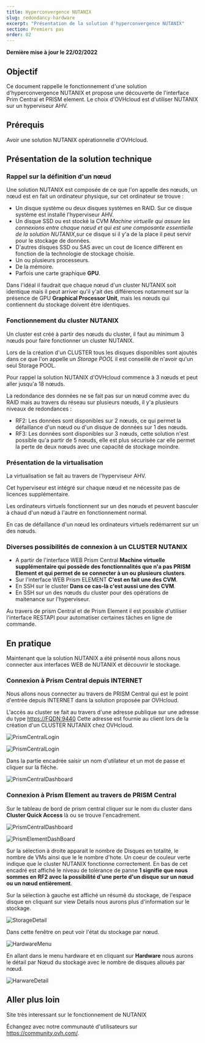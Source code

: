 ```yaml
---
title: Hyperconvergence NUTANIX
slug: redondancy-hardware
excerpt: "Présentation de la solution d'hyperconvergence NUTANIX"
section: Premiers pas
order: 02
---
```


**Dernière mise à jour le 22/02/2022**

## Objectif

Ce document rappelle le fonctionnement d'une solution d'hyperconvergence NUTANIX et propose une découverte de l'interface Prim Central et PRISM element. Le choix d'OVHcloud est d'utiliser NUTANIX sur un hyperviseur AHV.

## Prérequis

Avoir une solution NUTANIX opérationnelle d'OVHcloud.


## Présentation de la solution technique

### Rappel sur la définition d'un nœud

Une solution NUTANIX est composée de ce que l'on appelle des nœuds, un nœud est en fait un ordinateur physique, sur cet ordinateur se trouve :
* Un disque système ou deux disques systèmes en RAID. Sur ce disque système est installé l'hyperviseur AHV. 
* Un disque SSD ou est stocké la CVM *Machine virtuelle qui assure les connexions entre chaque nœud et qui est une composante essentielle de la solution NUTANIX*,sur ce disque si il y'a de la place il peut servir pour le stockage de données.
* D'autres disques SSD ou SAS avec un cout de licence diffèrent en fonction de la technologie de stockage choisie.
* Un ou plusieurs processeurs.
* De la mémoire.
* Parfois une carte graphique **GPU**.

Dans l'idéal il faudrait que chaque nœud d'un cluster NUTANIX soit identique mais il peut arriver qu'il y'ait des différences notamment sur la présence de GPU **Graphical Processor Unit**, mais les nœuds qui contiennent du stockage doivent être identiques.

### Fonctionnement du cluster NUTANIX

Un cluster est créé à partir des nœuds du cluster, il faut au minimum 3 nœuds pour faire fonctionner un cluster NUTANIX.

Lors de la création d'un CLUSTER tous les disques disponibles sont ajoutés dans ce que l'on appelle un *Storage POOL* il est conseillé de n'avoir qu'un seul Storage POOL.

Pour rappel la solution NUTANIX d'OVHcloud commence à 3 nœuds et peut aller jusqu'a 18 nœuds.

La redondance des données ne se fait pas sur un nœud comme avec du RAID mais au travers du réseau sur plusieurs nœuds, il y'a plusieurs niveaux de redondances :

* RF2: Les données sont disponibles sur 2 nœuds, ce qui permet la défaillance d'un nœud ou d'un disque de données sur 1 des nœuds.
* RF3: Les données sont disponibles sur 3 nœuds, cette solution n'est possible qu'a partir de 5 nœuds, elle est plus sécurisée car elle permet la perte de deux nœuds avec une capacité de stockage moindre.

### Présentation de la virtualisation

La virtualisation se fait au travers de l'hyperviseur AHV. 

Cet hyperviseur est intégré sur chaque nœud et ne nécessite pas de licences supplémentaire.

Les ordinateurs virtuels fonctionnent sur un des nœuds et peuvent basculer à chaud d'un nœud à l'autre en fonctionnement normal.

En cas de défaillance d'un nœud les ordinateurs virtuels redémarrent sur un des nœuds.

### Diverses possibilités de connexion à un CLUSTER NUTANIX

* A partir de l'interface WEB Prism Central **Machine virtuelle supplémentaire qui possède des fonctionnalités que n'a pas PRISM Element et qui permet de se connecter à un ou plusieurs clusters**.
* Sur l'interface WEB Prism ELEMENT **C'est en fait une des CVM**.
* En SSH sur le cluster **Dans ce cas-là c'est aussi une des CVM**.
* En SSH sur un des nœuds du cluster pour des opérations de maitenance sur l'hyperviseur.

Au travers de prism Central et de Prism Element il est possible d'utiliser l'interface RESTAPI pour automatiser certaines tâches en ligne de commande.

## En pratique

Maintenant que la solution NUTANIX a été présenté nous allons nous connecter aux interfaces WEB de NUTANIX et découvrir le stockage.

### Connexion à Prism Central depuis INTERNET

Nous allons nous connecter au travers de PRISM Central qui est le point d'entrée depuis INTERNET dans la solution proposée par OVHcloud.

L'accès au cluster se fait au travers d'une adresse publique sur une adresse du type [https://FQDN:9440](https://FQDN:9440) Cette adresse est fournie au client lors de la création d'un CLUSTER NUTANIX chez OVHcloud.

![PrismCentralLogin](images/PrismCentralLogin.PNG)

![PrismCentralLogin](images/PrismCentralUsername.PNG)

Dans la partie encadrée saisir un nom d'utilateur et un mot de passe et cliquer sur la flêche.

![PrismCentralDashboard](images/PrismCentralDashboard.PNG)

### Connexion à Prism Element au travers de PRISM Central

Sur le tableau de bord de prism central cliquer sur le nom du cluster dans **Cluster Quick Access** là ou se trouve l'encadrement.

![PrismCentralDashboard](images/PrismCentralDashboard.PNG)

![PrismElementDashBoard](images/PrismElementDashBoard.PNG)

Sur la sélection à droite apparait le nombre de Disques en totalité, le nombre de VMs ainsi que le le nombre d'hote. Un coeur de couleur verte indique que le cluster NUTANIX fonctionne correctement. En bas de cet encadré est affiché le niveau de tolérance de panne **1 signifie que nous sommes en RF2 avec la possibilité d'une perte d'un disque sur un nœud ou un nœud entièrement**.

Sur la sélection à gauche est affiché un résumé du stockage, de l'espace disque en cliquant sur view Details nous aurons plus d'information sur le stockage.

![StorageDetail](images/StorageDetail.PNG)

Dans cette fenêtre on peut voir l'état du stockage par nœud.

![HardwareMenu](images/HardwareMenu.png)

En allant dans le menu hardware et en cliquant sur **Hardware** nous aurons le détail par Nœud du stockage avec le nombre de disques alloués par nœud.

![HarwareDetail](images/HardwareDetail.PNG)

## Aller plus loin

Site très interessant sur le fonctionnement de NUTANIX [<The nutanix BIBLE>](https://www.nutanixbible.com/)

Échangez avec notre communauté d'utilisateurs sur <https://community.ovh.com/>.
